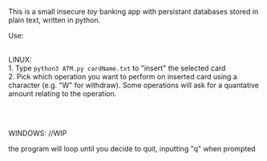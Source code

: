 This is a small insecure *toy* banking app with persistant databases stored in plain text, written in python.

Use: 
<br>
<br>

LINUX:
<br>
    1. Type `python3 ATM.py cardName.txt` to "insert" the selected card
<br>
    2. Pick which operation you want to perform on inserted card using a character (e.g. "W" for withdraw). Some operations will ask for a quantative amount relating to the operation.
    
<br>
<br>

WINDOWS:
    //WIP

the program will loop until you decide to quit, inputting "q" when prompted
